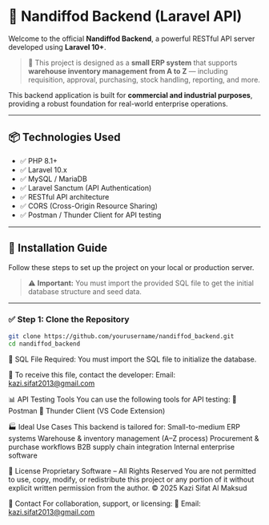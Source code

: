 # 🚀 Nandiffod Backend (Laravel API)

Welcome to the official **Nandiffod Backend**, a powerful RESTful API server developed using **Laravel 10+**.

> 🏢 This project is designed as a **small ERP system** that supports **warehouse inventory management from A to Z** — including requisition, approval, purchasing, stock handling, reporting, and more.

This backend application is built for **commercial and industrial purposes**, providing a robust foundation for real-world enterprise operations.

---

## 📦 Technologies Used

* ✅ PHP 8.1+
* ✅ Laravel 10.x
* ✅ MySQL / MariaDB
* ✅ Laravel Sanctum (API Authentication)
* ✅ RESTful API architecture
* ✅ CORS (Cross-Origin Resource Sharing)
* ✅ Postman / Thunder Client for API testing

---

## 🔧 Installation Guide

Follow these steps to set up the project on your local or production server.

> ⚠️ **Important:** You must import the provided SQL file to get the initial database structure and seed data.

---

### ✅ Step 1: Clone the Repository

```bash
git clone https://github.com/yourusername/nandiffod_backend.git
cd nandiffod_backend
```


📁 SQL File Required:
You must import the SQL file to initialize the database.

📩 To receive this file, contact the developer:
Email: kazi.sifat2013@gmail.com

📊 API Testing Tools
You can use the following tools for API testing:
🔧 Postman
🔧 Thunder Client (VS Code Extension)

🏭 Ideal Use Cases
This backend is tailored for:
Small-to-medium ERP systems
Warehouse & inventory management (A–Z process)
Procurement & purchase workflows
B2B supply chain integration
Internal enterprise software


📄 License
Proprietary Software – All Rights Reserved
You are not permitted to use, copy, modify, or redistribute this project or any portion of it without explicit written permission from the author.
© 2025 Kazi Sifat Al Maksud


🤝 Contact
For collaboration, support, or licensing:
📧 Email: kazi.sifat2013@gmail.com
